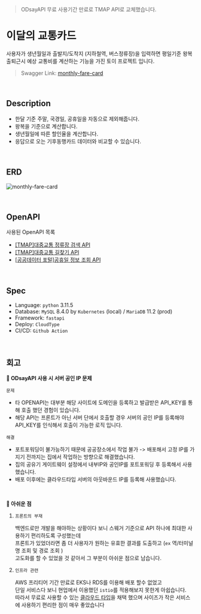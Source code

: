 > ODsayAPI 무료 사용기간 만료로 TMAP API로 교체했습니다.

# 이달의 교통카드
사용자가 생년월일과 출발지/도착지 (지하철역, 버스정류장)을 입력하면 평일기준 왕복 출퇴근시 예상 교통비를 계산하는
기능을 가진 토이 프로젝트 입니다.

> Swagger Link: [monthly-fare-card](https://port-0-monthly-fare-card-lxvf8lgx584ba9bc.sel5.cloudtype.app/docs#/)
</br>

## Description
- 한달 기준 주말, 국경일, 공휴일을 자동으로 제외해줍니다.
- 왕복을 기준으로 계산합니다.
- 생년월일에 따른 할인율을 계산합니다.
- 응답으로 오는 기후동행카드 데이터와 비교할 수 있습니다.

</br>

## ERD 
![monthly-fare-card](https://github.com/fore0919/monthly-fare-card/assets/91520365/7055176f-52e8-4c92-a4fb-a696251fcecc)

</br>

## OpenAPI
사용된 OpenAPI 목록 
- [[TMAP]대중교통 정류장 검색 API](https://transit.tmapmobility.com/sample/routes)
- [[TMAP]대중교통 길찾기 API](https://tmap-skopenapi.readme.io/reference/%EC%9E%A5%EC%86%8C%ED%86%B5%ED%95%A9%EA%B2%80%EC%83%89)
- [[공공데이터 포털]공휴일 정보 조회 API](https://www.data.go.kr/data/15012690/openapi.do)
</br>

## Spec
- Language: `python` 3.11.5
- Database: `MySQL` 8.4.0 by `Kubernetes` (local) / `MariaDB` 11.2 (prod)
- Framework: `fastapi`
- Deploy: `CloudType`
- CI/CD: `Github Action`
</br>

## 회고

**📌 ODsayAPI 사용 시 서버 공인 IP 문제**

`문제`
- 타 OPENAPI는 대부분 해당 사이트에 도메인을 등록하고 발급받은 API_KEY를 통해 호출 했던 경험이 있습니다.
- 해당 API는 프론트가 아닌 서버 단에서 호출할 경우 서버의 공인 IP를 등록해야 API_KEY를 인식해서 호출이 가능한 로직 입니다.

`해결`
- 포트포워딩이 불가능하기 때문에 공공장소에서 작업 불가 -> 배포해서 고정 IP를 가지기 전까지는 집에서 작업하는 방향으로 해결했습니다.
- 집의 공유기 게이트웨이 설정에서 내부IP와 공인IP를 포트포워딩 후 등록해서 사용했습니다.
- 배포 이후에는 클라우드타입 서버의 아웃바운드 IP를 등록해 사용했습니다.

</br>

**📌 아쉬운 점**

1. `프론트의 부재`
   
   백엔드로만 개발을 해야하는 상황이다 보니 스웨거 기준으로 API 하나에 최대한 사용하기 편리하도록 구성했는데    
   프론트가 있었더라면 좀 더 사용자가 원하는 유효한 결과를 도출하고 (`ex` 역/터미널명 조회 및 경로 조회 )     
   고도화를 할 수 있었을 것 같아서 그 부분이 아쉬운 점으로 남습니다.   

2. `인프라 관련`

   AWS 프리티어 기간 만료로 EKS나 RDS를 이용해 배포 할수 없었고   
   단일 서비스다 보니 현업에서 이용했던 `istio`를 적용해보지 못한게 아쉽습니다.    
   따라서 무료로 사용할 수 있는 [클라우드 타입](https://docs.cloudtype.io/guide/welcome/before-using#-9)을 채택 했으며 사이즈가 작은 서비스에 사용하기 편리한 점이 매우 좋았습니다    
